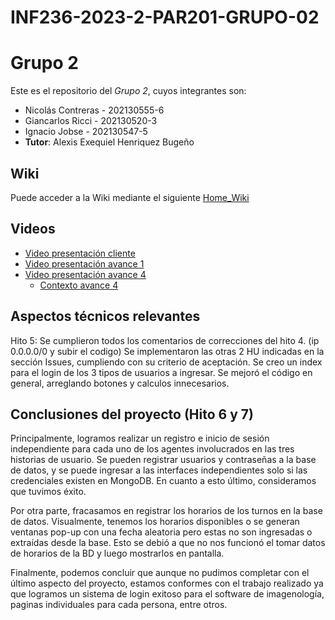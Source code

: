 # INF236-2023-2-PAR201-GRUPO-02
# Grupo 2

Este es el repositorio del *Grupo 2*, cuyos integrantes son:

* Nicolás Contreras - 202130555-6
* Giancarlos Ricci  - 202130520-3
* Ignacio Jobse - 202130547-5
* **Tutor**: Alexis Exequiel Henriquez Bugeño

## Wiki
Puede acceder a la Wiki mediante el siguiente [Home_Wiki](https://github.com/Tabby2109/INF236-2023-2-PAR201-GRUPO-02/wiki)

## Videos
* [Video presentación cliente](https://www.youtube.com)
* [Video presentación avance 1](https://www.youtube.com/watch?v=nlBoEQecQVU)
* [Video presentación avance 4](https://youtu.be/6CUqDyPI6zc)
  - [Contexto avance 4](https://github.com/Tabby2109/INF236-2023-2-PAR201-GRUPO-02/wiki/Evidencia-H4)

## Aspectos técnicos relevantes
Hito 5: 
Se cumplieron todos los comentarios de correcciones del hito 4. (ip 0.0.0.0/0 y subir el codigo)
Se implementaron las otras 2 HU indicadas en la sección Issues, cumpliendo con su criterio de aceptación.
Se creo un index para el login de los 3 tipos de usuarios a ingresar.
Se mejoró el código en general, arreglando botones y calculos innecesarios.

## Conclusiones del proyecto (Hito 6 y 7)
Principalmente, logramos realizar un registro e inicio de sesión independiente para cada uno de los agentes involucrados en las tres historias de usuario. Se pueden registrar usuarios y contraseñas a la base de datos, y se puede ingresar a las interfaces independientes solo si las credenciales existen en MongoDB. En cuanto a esto último, consideramos que tuvimos éxito.

Por otra parte, fracasamos en registrar los horarios de los turnos en la base de datos. Visualmente, tenemos los horarios disponibles o se generan ventanas pop-up con una fecha aleatoria pero estas no son ingresadas o extraídas desde la base. Esto se debió a que no nos funcionó el tomar datos de horarios de la BD y luego mostrarlos en pantalla.

Finalmente, podemos concluir que aunque no pudimos completar con el último aspecto del proyecto, estamos conformes con el trabajo realizado ya que logramos un sistema de login exitoso para el software de imagenología, paginas individuales para cada persona, entre otros.
